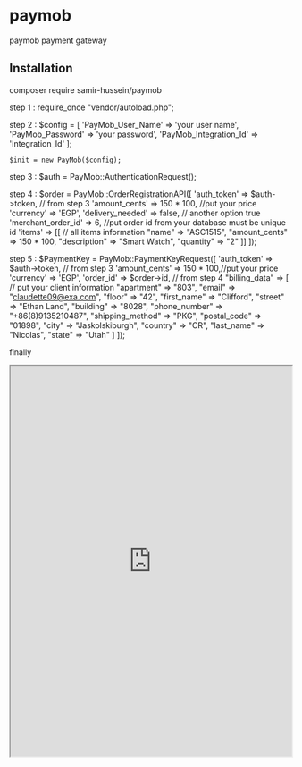# paymob
paymob payment gateway


## Installation
composer require samir-hussein/paymob
    
step 1 :
    require_once "vendor/autoload.php";

step 2 :
    $config = [
      'PayMob_User_Name' => 'your user name',
      'PayMob_Password' => 'your password',
      'PayMob_Integration_Id' => 'Integration_Id'
    ];
    
    $init = new PayMob($config);
    
step 3 :
    $auth = PayMob::AuthenticationRequest();
    
step 4 : 
    $order = PayMob::OrderRegistrationAPI([
      'auth_token' => $auth->token, // from step 3
      'amount_cents' => 150 * 100, //put your price
      'currency' => 'EGP',
      'delivery_needed' => false, // another option true
      'merchant_order_id' => 6, //put order id from your database must be unique id
      'items' => [[ // all items information
          "name" => "ASC1515",
          "amount_cents" => 150 * 100,
          "description" => "Smart Watch",
          "quantity" => "2"
      ]]
    ]);
    
step 5 : 
    $PaymentKey = PayMob::PaymentKeyRequest([
      'auth_token' => $auth->token, // from step 3
      'amount_cents' => 150 * 100,//put your price
      'currency' => 'EGP',
      'order_id' => $order->id, // from step 4
      "billing_data" => [ // put your client information
          "apartment" => "803",
          "email" => "claudette09@exa.com",
          "floor" => "42",
          "first_name" => "Clifford",
          "street" => "Ethan Land",
          "building" => "8028",
          "phone_number" => "+86(8)9135210487",
          "shipping_method" => "PKG",
          "postal_code" => "01898",
          "city" => "Jaskolskiburgh",
          "country" => "CR",
          "last_name" => "Nicolas",
          "state" => "Utah"
      ]
    ]);
    
finally 
  <iframe width="100%" height="700" src="https://accept.paymob.com/api/acceptance/iframes/{{your frame id here}}?payment_token=<?= $PaymentKey->token // from step 5 ?>">
